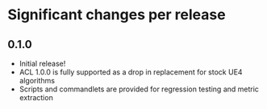 # Significant changes per release

## 0.1.0

*  Initial release!
*  ACL 1.0.0 is fully supported as a drop in replacement for stock UE4 algorithms
*  Scripts and commandlets are provided for regression testing and metric extraction
